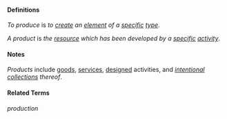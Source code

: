 #### Definitions

*To produce* is *to [create](https://github.com/gcassel/Modular-Organization-Terminology/blob/master/terms/create.md) an [element](https://github.com/gcassel/Modular-Organization-Terminology/blob/master/terms/element.md) of a [specific](https://github.com/gcassel/Modular-Organization-Terminology/blob/master/terms/specific.md) [type](https://github.com/gcassel/Modular-Organization-Terminology/blob/master/terms/type.md)*.

*A product* is *the [resource](https://github.com/gcassel/Modular-Organization-Terminology/blob/master/terms/resource.md) which has been developed by a [specific](https://github.com/gcassel/Modular-Organization-Terminology/blob/master/terms/specification.md) [activity](https://github.com/gcassel/Modular-Organization-Terminology/blob/master/terms/activity.md)*.

#### Notes

*Products* include [goods](https://github.com/gcassel/Modular-Organization-Terminology/blob/master/terms/good.md), [services](https://github.com/gcassel/Modular-Organization-Terminology/blob/master/terms/serve.md), [designed](https://github.com/gcassel/Modular-Organization-Terminology/blob/master/terms/design.md) activities, and *[intentional](https://github.com/gcassel/Modular-Organization-Terminology/blob/master/terms/intend.md) [collections](https://github.com/gcassel/Modular-Organization-Terminology/blob/master/terms/collect.md) thereof*.

#### Related Terms

*production*
